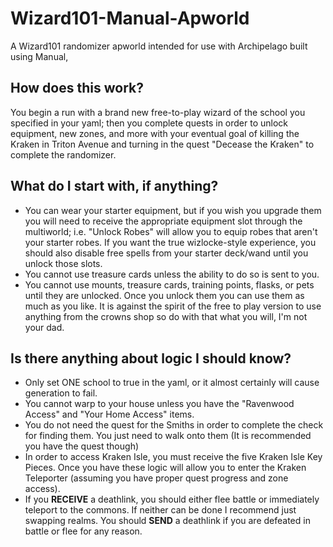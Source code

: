 # Wizard101-Manual-Apworld
A Wizard101 randomizer apworld intended for use with Archipelago built using Manual,

## How does this work?
You begin a run with a brand new free-to-play wizard of the school you specified in your yaml; then you complete quests in order to unlock equipment, new zones, and more with your eventual goal of killing the Kraken in Triton Avenue and turning in the quest "Decease the Kraken" to complete the randomizer.
## What do I start with, if anything?
- You can wear your starter equipment, but if you wish you upgrade them you will need to receive the appropriate equipment slot through the multiworld; i.e. "Unlock Robes" will allow you to equip robes that aren't your starter robes. If you want the true wizlocke-style experience, you should also disable free spells from your starter deck/wand until you unlock those slots.
- You cannot use treasure cards unless the ability to do so is sent to you.
- You cannot use mounts, treasure cards, training points, flasks, or pets until they are unlocked. Once you unlock them you can use them as much as you like. It is against the spirit of the free to play version to use anything from the crowns shop so do with that what you will, I'm not your dad.
## Is there anything about logic I should know?
- Only set ONE school to true in the yaml, or it almost certainly will cause generation to fail.
- You cannot warp to your house unless you have the "Ravenwood Access" and "Your Home Access" items.
- You do not need the quest for the Smiths in order to complete the check for finding them. You just need to walk onto them (It is recommended you have the quest though)
- In order to access Kraken Isle, you must receive the five Kraken Isle Key Pieces. Once you have these logic will allow you to enter the Kraken Teleporter (assuming you have proper quest progress and zone access).
- If you **RECEIVE** a deathlink, you should either flee battle or immediately teleport to the commons. If neither can be done I recommend just swapping realms. You should **SEND** a deathlink if you are defeated in battle or flee for any reason.
